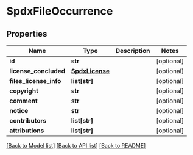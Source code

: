 # SpdxFileOccurrence

## Properties
Name | Type | Description | Notes
------------ | ------------- | ------------- | -------------
**id** | **str** |  | [optional] 
**license_concluded** | [**SpdxLicense**](SpdxLicense.md) |  | [optional] 
**files_license_info** | **list[str]** |  | [optional] 
**copyright** | **str** |  | [optional] 
**comment** | **str** |  | [optional] 
**notice** | **str** |  | [optional] 
**contributors** | **list[str]** |  | [optional] 
**attributions** | **list[str]** |  | [optional] 

[[Back to Model list]](../README.md#documentation-for-models) [[Back to API list]](../README.md#documentation-for-api-endpoints) [[Back to README]](../README.md)


